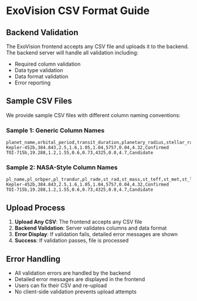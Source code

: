# ExoVision CSV Format Guide

## Backend Validation

The ExoVision frontend accepts any CSV file and uploads it to the backend. The backend server will handle all validation including:

- Required column validation
- Data type validation  
- Data format validation
- Error reporting

## Sample CSV Files

We provide sample CSV files with different column naming conventions:

### Sample 1: Generic Column Names
```csv
planet_name,orbital_period,transit_duration,planetary_radius,stellar_radius,stellar_mass,effective_temperature,metallicity,surface_gravity,classification
Kepler-452b,384.843,2.5,1.6,1.05,1.04,5757,0.04,4.32,Confirmed
TOI-715b,19.288,1.2,1.55,0.6,0.73,4325,0.0,4.7,Candidate
```

### Sample 2: NASA-Style Column Names
```csv
pl_name,pl_orbper,pl_trandur,pl_rade,st_rad,st_mass,st_teff,st_met,st_logg,disposition
Kepler-452b,384.843,2.5,1.6,1.05,1.04,5757,0.04,4.32,Confirmed
TOI-715b,19.288,1.2,1.55,0.6,0.73,4325,0.0,4.7,Candidate
```

## Upload Process

1. **Upload Any CSV**: The frontend accepts any CSV file
2. **Backend Validation**: Server validates columns and data format
3. **Error Display**: If validation fails, detailed error messages are shown
4. **Success**: If validation passes, file is processed

## Error Handling

- All validation errors are handled by the backend
- Detailed error messages are displayed in the frontend
- Users can fix their CSV and re-upload
- No client-side validation prevents upload attempts

